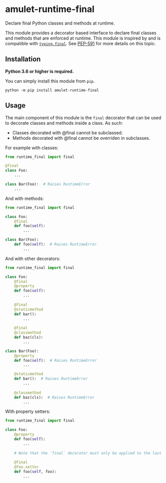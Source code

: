 # amulet-runtime-final
Declare final Python classes and methods at runtime.

This module provides a decorator based interface to declare final classes and methods that are enforced at runtime.
This module is inspired by and is compatible with [`typing.final`](https://docs.python.org/3/library/typing.html#typing.final).
See [PEP-591](https://www.python.org/dev/peps/pep-0591) for more details on this topic.

## Installation
**Python 3.6 or higher is required.**

You can simply install this module from `pip`.
```
python -m pip install amulet-runtime-final
```

## Usage
The main component of this module is the `final` decorator that
can be used to decorate classes and methods inside a class. As
such:

- Classes decorated with @final cannot be subclassed.
- Methods decorated with @final cannot be overriden in subclasses.

For example with classes:
```py
from runtime_final import final

@final
class Foo:
    ...

class Bar(Foo):  # Raises RuntimeError
    ...
```

And with methods:
```py
from runtime_final import final

class Foo:
    @final
    def foo(self):
        ...

class Bar(Foo):
    def foo(self):  # Raises RuntimeError
        ...
```

And with other decorators:
```py
from runtime_final import final

class Foo:
    @final
    @property
    def foo(self):
        ...
    
    @final
    @staticmethod
    def bar():
        ...
    
    @final
    @classmethod
    def baz(cls):
        ...

class Bar(Foo):
    @property
    def foo(self):  # Raises RuntimeError
        ...

    @staticmethod
    def bar():  # Raises RuntimeError
        ...
    
    @classmethod
    def baz(cls):  # Raises RuntimeError
        ...
```

With property setters:
```py
from runtime_final import final

class Foo:
    @property
    def foo(self):
        ...
    
    # Note that the `final` decorator must only be applied to the last definition.
    
    @final
    @foo.setter
    def foo(self, foo):
        ...
```
